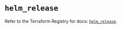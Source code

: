 # `helm_release`

Refer to the Terraform Registry for docs: [`helm_release`](https://registry.terraform.io/providers/hashicorp/helm/2.14.1/docs/resources/release).
